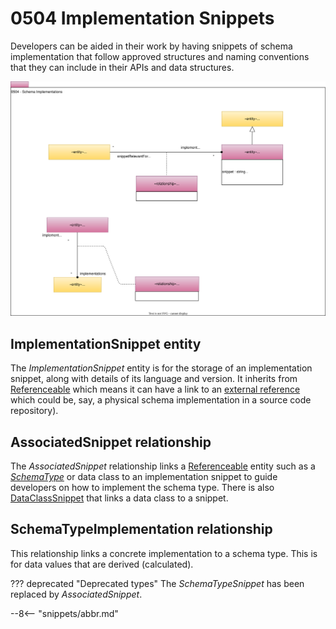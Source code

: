 
<!-- SPDX-License-Identifier: CC-BY-4.0 -->
<!-- Copyright Contributors to the ODPi Egeria project. -->

# 0504 Implementation Snippets

Developers can be aided in their work by having snippets of schema implementation that follow approved structures and naming conventions that they can include in their APIs and data structures.

![UML](0504-Implementation-Snippets.svg)

## ImplementationSnippet entity

The *ImplementationSnippet* entity is for the storage of an implementation snippet, along with details of its language and version.  It inherits from [Referenceable](/types/0/0010-Base-Model) which means it can have a link to an [external reference](/types/0/0015-Linked-Media-Types) which could be, say, a physical schema implementation in a source code repository).


## AssociatedSnippet relationship

The *AssociatedSnippet* relationship links a [Referenceable](/types/0/0010-Base-Model) entity such as a [*SchemaType*]() or data class to an implementation snippet to guide developers on how to implement the schema type.  There is also [DataClassSnippet](/types/5/0540-Data-Classes) that links a data class to a snippet.

## SchemaTypeImplementation relationship

This relationship links a concrete implementation to a schema type.  This is for data values that are derived (calculated).

??? deprecated "Deprecated types"
    The *SchemaTypeSnippet* has been replaced by *AssociatedSnippet*.

--8<-- "snippets/abbr.md"
